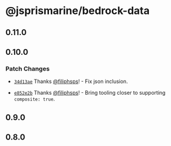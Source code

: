 # @jsprismarine/bedrock-data

## 0.11.0

## 0.10.0

### Patch Changes

-   [`34d13ae`](https://github.com/JSPrismarine/JSPrismarine/commit/34d13ae152d432ef40d1c192509384173fd63ef0) Thanks [@filiphsps](https://github.com/filiphsps)! - Fix json inclusion.

-   [`e852e2b`](https://github.com/JSPrismarine/JSPrismarine/commit/e852e2b5beb6418d9aaae7574c21b1cfde048a0a) Thanks [@filiphsps](https://github.com/filiphsps)! - Bring tooling closer to supporting `composite: true`.

## 0.9.0

## 0.8.0
